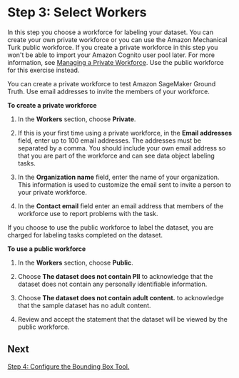 # Step 3: Select Workers<a name="sms-getting-started-step3"></a>

In this step you choose a workforce for labeling your dataset\. You can create your own private workforce or you can use the Amazon Mechanical Turk public workforce\. If you create a private workforce in this step you won't be able to import your Amazon Cognito user pool later\. For more information, see [Managing a Private Workforce](sms-workforce-management-private.md)\. Use the public workforce for this exercise instead\.

You can create a private workforce to test Amazon SageMaker Ground Truth\. Use email addresses to invite the members of your workforce\.

**To create a private workforce**

1. In the **Workers** section, choose **Private**\.

1. If this is your first time using a private workforce, in the **Email addresses** field, enter up to 100 email addresses\. The addresses must be separated by a comma\. You should include your own email address so that you are part of the workforce and can see data object labeling tasks\.

1. In the **Organization name** field, enter the name of your organization\. This information is used to customize the email sent to invite a person to your private workforce\.

1. In the **Contact email** field enter an email address that members of the workforce use to report problems with the task\.

If you choose to use the public workforce to label the dataset, you are charged for labeling tasks completed on the dataset\.

**To use a public workforce**

1. In the **Workers** section, choose **Public**\.

1. Choose **The dataset does not contain PII** to acknowledge that the dataset does not contain any personally identifiable information\.

1. Choose **The dataset does not contain adult content\.** to acknowledge that the sample dataset has no adult content\.

1. Review and accept the statement that the dataset will be viewed by the public workforce\.

## Next<a name="step3-next"></a>

[Step 4: Configure the Bounding Box Tool\.](sms-getting-started-step4.md)